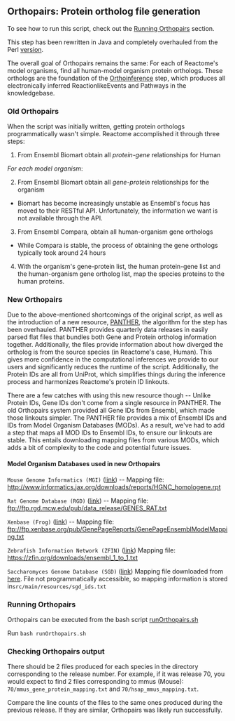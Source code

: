 <h2> Orthopairs: Protein ortholog file generation</h2>

To see how to run this script, check out the <a href="https://github.com/reactome/data-release-pipeline/new/feature/orthopairs/orthopairs#-running-orthopairs-">Running Orthopairs</a> section.

This step has been rewritten in Java and completely overhauled from the Perl <a href="https://github.com/reactome/Release/tree/master/scripts/release/orthopairs">version</a>.

The overall goal of Orthopairs remains the same: For each of Reactome's model organisms, find all human-model organism protein orthologs. These orthologs are the foundation of the <a href="https://github.com/reactome/data-release-pipeline/tree/develop/orthoinference">Orthoinference</a> step, which produces all electronically inferred ReactionlikeEvents and Pathways in the knowledgebase. 

<h3>Old Orthopairs</h3>

When the script was initially written, getting protein orthologs programmatically wasn't simple. Reactome accomplished it through three steps:

1) From Ensembl Biomart obtain all _protein-gene_ relationships for Human

_For each model organism_:<br>

  2. From Ensembl Biomart obtain all _gene-protein_ relationships for the organism
  - Biomart has become increasingly unstable as Ensembl's focus has moved to their RESTful API. Unfortunately, the information we want is not available through the API.

  3. From Ensembl Compara, obtain all human-organism gene orthologs
  - While Compara is stable, the process of obtaining the gene orthologs typically took around 24 hours
  
  4. With the organism's gene-protein list, the human protein-gene list and the human-organism gene ortholog list, map the species proteins to the human proteins.

<h3>New Orthopairs</h3>

Due to the above-mentioned shortcomings of the original script, as well as the introduction of a new resource, <a href="http://www.pantherdb.org/">PANTHER</a>, the algorithm for the step has been overhauled. PANTHER provides quarterly data releases in easily parsed flat files that bundles both Gene and Protein ortholog information together. Additionally, the files provide information about how diverged the ortholog is from the source species (in Reactome's case, Human). This gives more confidence in the computational inferences we provide to our users and significantly reduces the runtime of the script. Additionally, the Protein IDs are all from UniProt, which simplifies things during the inference process and harmonizes Reactome's protein ID linkouts.

There are a few catches with using this new resource though -- Unlike Protein IDs, Gene IDs don't come from a single resource in PANTHER. The old Orthopairs system provided all Gene IDs from Ensembl, which made those linkouts simpler. The PANTHER file provides a mix of Ensembl IDs and IDs from Model Organism Databases (MODs). As a result, we've had to add a step that maps all MOD IDs to Ensembl IDs, to ensure our linkouts are stable. This entails downloading mapping files from various MODs, which adds a bit of complexity to the code and potential future issues.

<h4>Model Organism Databases used in new Orthopairs</h4>

`Mouse Genome Informatics (MGI)` (<a href="http://www.informatics.jax.org/">link</a>) -- Mapping file: http://www.informatics.jax.org/downloads/reports/HGNC_homologene.rpt

`Rat Genome Database (RGD)` (<a href="https://rgd.mcw.edu/">link</a>) -- Mapping file: ftp://ftp.rgd.mcw.edu/pub/data_release/GENES_RAT.txt

`Xenbase (Frog)` (<a href="http://www.xenbase.org/entry/">link</a>) -- Mapping file: ftp://ftp.xenbase.org/pub/GenePageReports/GenePageEnsemblModelMapping.txt

`Zebrafish Information Network (ZFIN)` (<a href="https://zfin.org/">link</a>) Mapping file: https://zfin.org/downloads/ensembl_1_to_1.txt

`Saccharomyces Genome Database (SGD)` (<a href="https://www.yeastgenome.org/">link</a>) Mapping file downloaded from <a href="https://yeastmine.yeastgenome.org/yeastmine/bagDetails.do?scope=all&bagName=ALL_Verified_Uncharacterized_Dubious_ORFs">here</a>. File not programmatically accessible, so mapping information is stored in`src/main/resources/sgd_ids.txt`

<h3> Running Orthopairs </h3>

Orthopairs can be executed from the bash script <a href="https://github.com/reactome/data-release-pipeline/blob/feature/orthopairs/orthopairs/runOrthopairs.sh">runOrthopairs.sh</a>

Run `bash runOrthopairs.sh`

<h3> Checking Orthopairs output </h3>

There should be 2 files produced for each species in the directory corresponding to the release number. For example, if it was release 70, you would expect to find 2 files corresponding to mmus (Mouse): `70/mmus_gene_protein_mapping.txt` and `70/hsap_mmus_mapping.txt`.

Compare the line counts of the files to the same ones produced during the previous release. If they are similar, Orthopairs was likely run successfully. 

